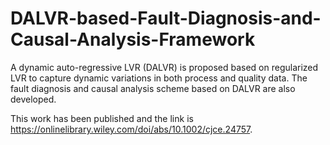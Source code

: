 # DALVR-based-Fault-Diagnosis-and-Causal-Analysis-Framework

A dynamic auto-regressive LVR (DALVR) is proposed based on regularized LVR to capture dynamic variations in both process and quality data. The fault diagnosis and causal analysis scheme based on DALVR are also developed.

This work has been published and the link is https://onlinelibrary.wiley.com/doi/abs/10.1002/cjce.24757.
